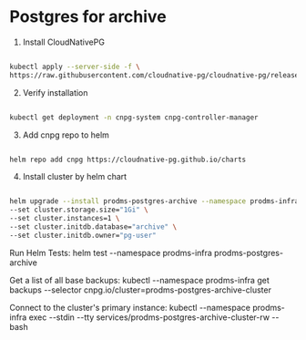 # Postgres for archive
1. Install CloudNativePG

```bash

kubectl apply --server-side -f \
https://raw.githubusercontent.com/cloudnative-pg/cloudnative-pg/release-1.25/releases/cnpg-1.25.0.yaml
```

2. Verify installation

```bash

kubectl get deployment -n cnpg-system cnpg-controller-manager
```

3. Add cnpg repo to helm

```bash

helm repo add cnpg https://cloudnative-pg.github.io/charts
```

4. Install cluster by helm chart

```bash

helm upgrade --install prodms-postgres-archive --namespace prodms-infra --create-namespace cnpg/cluster \
--set cluster.storage.size="1Gi" \
--set cluster.instances=1 \
--set cluster.initdb.database="archive" \
--set cluster.initdb.owner="pg-user"
```

Run Helm Tests:
helm test --namespace prodms-infra prodms-postgres-archive

Get a list of all base backups:
kubectl --namespace prodms-infra get backups --selector cnpg.io/cluster=prodms-postgres-archive-cluster

Connect to the cluster's primary instance:
kubectl --namespace prodms-infra exec --stdin --tty services/prodms-postgres-archive-cluster-rw -- bash

